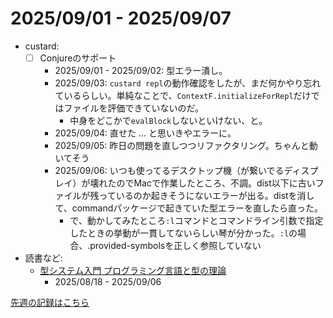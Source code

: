 # 2025/09/01 - 2025/09/07

- custard:
    - [ ] Conjureのサポート
        - 2025/09/01 - 2025/09/02: 型エラー潰し。
        - 2025/09/03: `custard repl`の動作確認をしたが、まだ何かやり忘れているらしい。単純なことで、`ContextF.initializeForRepl`だけではファイルを評価できていないのだ。
            - 中身をどこかで`evalBlock`しないといけない、と。
        - 2025/09/04: 直せた ... と思いきやエラーに。
        - 2025/09/05: 昨日の問題を直しつつリファクタリング。ちゃんと動いてそう
        - 2025/09/06: いつも使ってるデスクトップ機（が繋いでるディスプレイ）が壊れたのでMacで作業したところ、不調。dist以下に古いファイルが残っているのか起きそうにないエラーが出る。distを消して、commandパッケージで起きていた型エラーを直したら直った。
            - で、動かしてみたところ`:l`コマンドとコマンドライン引数で指定したときの挙動が一貫してないらしい琴が分かった。`:l`の場合、.provided-symbolsを正しく参照していない
- 読書など:
    - [型システム入門 プログラミング言語と型の理論](https://www.ohmsha.co.jp/book/9784274069116/)
        - 2025/08/18 - 2025/09/06

[先週の記録はこちら](https://github.com/igrep/daily-commits/blob/3c1ba19958bf29315d746680ebbd7aea77825f81/yesterday.md)
